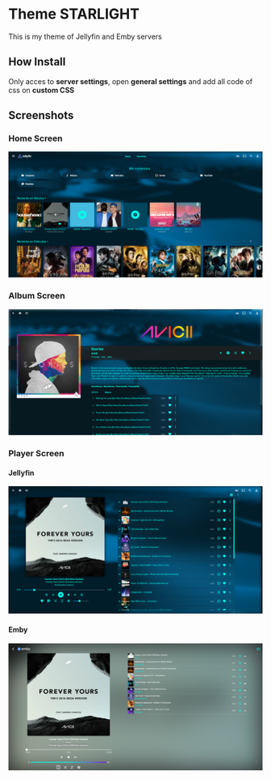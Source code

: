 # Theme **STARLIGHT**
This is my theme of Jellyfin and Emby servers

## How Install
Only acces to **server settings**, open **general settings** and add all code of css on **custom CSS**

## Screenshots

### Home Screen
![Alt text](images/1.png "Home Screen")

### Album Screen
![Alt text](images/2.png "Album Screen")

### Player Screen
#### Jellyfin
![Alt text](images/3.png "Player Screen Jellyfin")

#### Emby
![Alt text](images/4.png "Player Screen Jellyfin")
